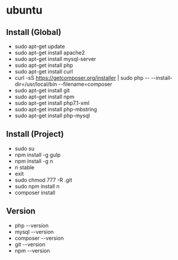 # ubuntu

## Install (Global)
* sudo apt-get update
* sudo apt-get install apache2
* sudo apt-get install mysql-server
* sudo apt-get install php
* sudo apt-get install curl
* curl -sS https://getcomposer.org/installer | sudo php -- --install-dir=/usr/local/bin --filename=composer
* sudo apt-get install git
* sudo apt-get install npm
* sudo apt-get install php7.1-xml
* sudo apt-get install php-mbstring
* sudo apt-get install php-mysql

## Install (Project)
* sudo su
* npm install -g gulp
* npm install -g n
* n stable
* exit
* sudo chmod 777 -R .git
* sudo npm install n
* composer install

## Version
* php --version
* mysql --version
* composer --version
* git --version
* npm --version
